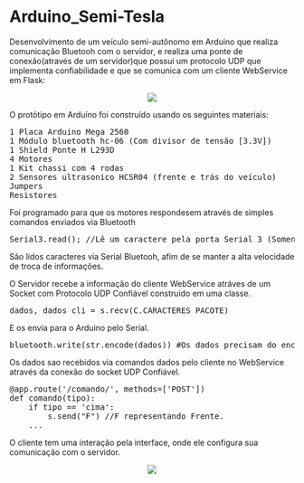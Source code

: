 # Arduino_Semi-Tesla
Desenvolvimento de um veículo semi-autônomo em Arduino que realiza comunicação Bluetooh com o servidor, e realiza uma ponte de conexão(através de um servidor)que possui um protocolo UDP que implementa confiabilidade e que se comunica com um cliente WebService em Flask:

<p align="center">
  <img src="https://github.com/jpdik/Arduino_Semi-Tesla/blob/master/img/Example_Struct.png?raw=true"/>
</p>

O protótipo em Arduíno foi construído usando os seguintes materiais:
<pre>
1 Placa Arduino Mega 2560
1 Módulo bluetooth hc-06 (Com divisor de tensão [3.3V])
1 Shield Ponte H L293D
4 Motores
1 Kit chassi com 4 rodas
2 Sensores ultrasonico HCSR04 (frente e trás do veículo)
Jumpers
Resistores
</pre>

Foi programado para que os motores respondesem através de simples comandos enviados via Bluetooth
<pre>
Serial3.read(); //Lê um caractere pela porta Serial 3 (Somente arduino MEGA)
</pre>
São lidos caracteres via Serial Bluetooh, afim de se manter a alta velocidade de troca de informações.

O Servidor recebe a informação do cliente WebService atráves de um Socket com Protocolo UDP Confiável construido em uma classe.
<pre>
dados, dados_cli = s.recv(C.CARACTERES_PACOTE)
</pre>
E os envia para o Arduino pelo Serial.
<pre>
bluetooth.write(str.encode(dados)) #Os dados precisam do encode 'b'
</pre>

Os dados sao recebidos via comandos dados pelo cliente no WebService através da conexão do socket UDP Confiável.
<pre>
@app.route('/comando/<tipo>', methods=['POST'])
def comando(tipo):
	if tipo == 'cima':
		s.send("F") //F representando Frente.
    ...
</pre>

O cliente tem uma interação pela interface, onde ele configura sua comunicação com o servidor.
<p align="center">
  <img src="https://github.com/jpdik/Arduino_Semi-Tesla/blob/master/img/Example_WS.png?raw=true"/>
</p>
